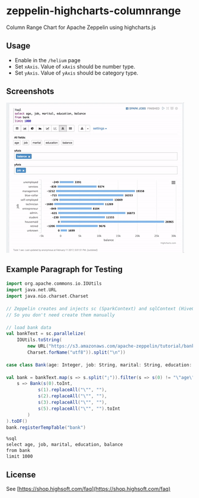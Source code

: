 # zeppelin-highcharts-columnrange

Column Range Chart for Apache Zeppelin using highcharts.js

## Usage

- Enable in the `/helium` page
- Set `xAxis`. Value of `xAxis` should be number type.
- Set `yAxis`. Value of `yAxis` should be category type.

## Screenshots 

![](https://raw.githubusercontent.com/1ambda/zeppelin-highcharts-columnrange/master/screenshots/usage.gif)

## Example Paragraph for Testing

```scala
import org.apache.commons.io.IOUtils
import java.net.URL
import java.nio.charset.Charset

// Zeppelin creates and injects sc (SparkContext) and sqlContext (HiveContext or SqlContext)
// So you don't need create them manually

// load bank data
val bankText = sc.parallelize(
    IOUtils.toString(
        new URL("https://s3.amazonaws.com/apache-zeppelin/tutorial/bank/bank.csv"),
        Charset.forName("utf8")).split("\n"))

case class Bank(age: Integer, job: String, marital: String, education: String, balance: Integer)

val bank = bankText.map(s => s.split(";")).filter(s => s(0) != "\"age\"").map(
    s => Bank(s(0).toInt, 
            s(1).replaceAll("\"", ""),
            s(2).replaceAll("\"", ""),
            s(3).replaceAll("\"", ""),
            s(5).replaceAll("\"", "").toInt
        )
).toDF()
bank.registerTempTable("bank")
```

```
%sql 
select age, job, marital, education, balance
from bank
limit 1000
```

## License

See [https://shop.highsoft.com/faq](https://shop.highsoft.com/faq)
